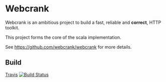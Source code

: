 Webcrank
========

Webcrank is an ambitious project to build a fast, reliable and
__correct__, HTTP toolkit.

This project forms the core of the scala implementation.

See <https://github.com/webcrank/webcrank> for more details.


Build
-----

[Travis](https://travis-ci.org/webcrank/webcrank.scala) [![Build Status](https://travis-ci.org/webcrank/webcrank.scala.png)](https://travis-ci.org/webcrank/webcrank.scala)
